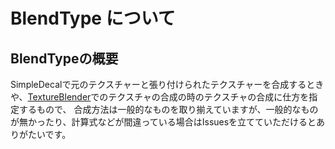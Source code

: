 # BlendType について

## BlendTypeの概要

SimpleDecalで元のテクスチャーと張り付けられたテクスチャーを合成するときや、[TextureBlender](TextureBlender.md)でのテクスチャの合成の時のテクスチャの合成に仕方を指定するもので、
合成方法は一般的なものを取り揃えていますが、一般的なものが無かったり、計算式などが間違っている場合はIssuesを立てていただけるとありがたいです。

